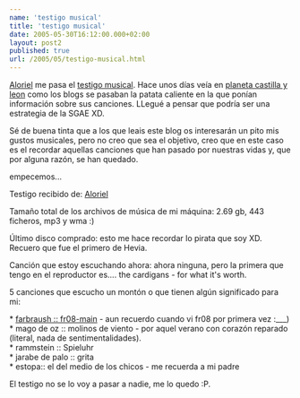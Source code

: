 ```yaml
---
name: 'testigo musical'
title: 'testigo musical'
date: 2005-05-30T16:12:00.000+02:00
layout: post2
published: true
url: /2005/05/testigo-musical.html
---
```


[Aloriel](http://aloriel.no-ip.org/) me pasa el [testigo musical](http://aloriel.no-ip.org/index.php?option=post&ID=320). Hace unos días veía en [planeta castilla y leon](http://planeta.boulesis.com/) como los blogs se pasaban la patata caliente en la que ponían información sobre sus canciones. LLegué a pensar que podría ser una estrategia de la SGAE XD.  
  
Sé de buena tinta que a los que leais este blog os interesarán un pito mis gustos musicales, pero no creo que sea el objetivo, creo que en este caso es el recordar aquellas canciones que han pasado por nuestras vidas y, que por alguna razón, se han quedado.  
  
empecemos...  
  
Testigo recibido de: [Aloriel](http://aloriel.no-ip.org/)  
  
Tamaño total de los archivos de música de mi máquina: 2.69 gb, 443 ficheros, mp3 y wma :)  
  
Último disco comprado: esto me hace recordar lo pirata que soy XD. Recuero que fue el primero de Hevia.  
  
Canción que estoy escuchando ahora: ahora ninguna, pero la primera que tengo en el reproductor es.... the cardigans - for what it's worth.  
  
5 canciones que escucho un montón o que tienen algún significado para mi:  
  
\* [farbraush :: fr08-main](http://www.pouet.net/prod.php?which=1221) - aun recuerdo cuando vi fr08 por primera vez :\_\_\_)  
\* mago de oz :: molinos de viento - por aquel verano con corazón reparado (literal, nada de sentimentalidades).  
\* rammstein :: Spieluhr  
\* jarabe de palo :: grita  
\* estopa:: el del medio de los chicos - me recuerda a mi padre  
  
  
El testigo no se lo voy a pasar a nadie, me lo quedo :P.